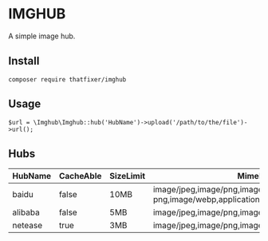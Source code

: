 # IMGHUB
A simple image hub.

## Install
`composer require thatfixer/imghub`

## Usage
`$url = \Imghub\Imghub::hub('HubName')->upload('/path/to/the/file')->url();`

## Hubs
| HubName | CacheAble | SizeLimit | MimeLimit |
|---|---|---|---|
| baidu | false | 10MB | image/jpeg,image/png,image/gif,image/pjpeg,image/x-png,image/webp,application/octet-stream |
| alibaba | false | 5MB | image/jpeg,image/png,image/gif |
| netease | true | 3MB | image/jpeg,image/png,image/gif |